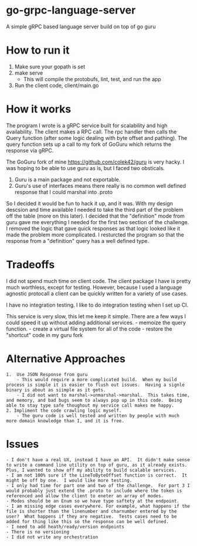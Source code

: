 # go-grpc-language-server
A simple gRPC based language server build on top of go guru
# How to run it

1. Make sure your gopath is set
2. make serve
	- This will compile the protobufs, lint, test, and run the app
3. Run the client code, client/main.go


# How it works

The program I wrote is a gRPC service built for scalability and high availability.  The client makes a RPC call.  The rpc handler then calls the Query function (after some logic dealing with byte offset and pathing).  The query function sets up a call to my fork of GoGuru which returns the response via gRPC.

The GoGuru fork of mine https://github.com/colek42/guru is very hacky.  I was hoping to be able to use guru as is, but I faced two obsticals.

1.  Guru is a main package and not exportable.
2.  Guru's use of interfaces means there really is no common well defined response that I could marshal into .proto

So I decided it would be fun to hack it up, and it was.  With my design descsion and time available I needed to take the third part of the problem off the table (more on this later).  I decided that the "definition" mode from guru gave me everything I needed for the first two section of the challenge.  I removed the logic that gave quick responses as that logic looked like it made the problem more complicated.  I resturcted the program so that the response from a "definition" query has a well defined type.

# Tradeoffs

I did not spend much time on client code.  The client package I have is pretty much worthless, except for testing.  However, because I used a language agnostic protocall a client can be quickly written for a variety of use cases.

I have no integration testing.  I like to do integration testing when I set up CI.

This service is very slow, this let me keep it simple.  There are a few ways I could speed it up without adding additional services.
	- memoize the query function.
	- create a virtual file system for all of the code
	- restore the "shortcut" code in my guru fork


# Alternative Approaches
	1.  Use JSON Response from guru
		- This would require a more complicated build.  When my build process is simple it is easier to flush out issues.  Having a signle binary is about as siimple as it gets.
		- I did not want to marshal->unmarshal->marshal.  This takes time, and memory, and bad bugs seem to always pop up in this code.  Being able to stay type safe thoughout my service call makes me happy.
	2. Impliment the code crawling logic myself.
		- The guru code is well tested and written by people with much more domain knowledge than I, and it is free.
# Issues

	- I don't have a real UX, instead I have an API.  It didn't make sense to write a command line utility on top of guru, as it already exists.  Plus, I wanted to show off my ability to build scalable services.
	- I am not 100% sure if the LineToByteOffset function is correct.  It might be off by one.  I would like more testing.
	- I only had time for part one and two of the challenge.  For part 3 I would probably just extend the .proto to include where the token is referenced and allow the client to eneter an array of modes.
	- Modes should be an Enum so we have type saftety at the endpoint.
	- I am missing edge cases everywhere. For example, what happens if the file is shorter than the linenumber and charnumber entered by the user?  What happens if they are negative.  Tests cases need to be added for thing like this so the response can be well defined.
	- I need to add heath/ready/version endpoints
	- There is no versioning
	- I did not write any orchestration
